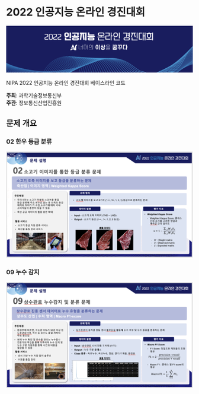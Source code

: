 # 2022 인공지능 온라인 경진대회
![alt](https://github.com/parksu111/nipa2022/blob/main/img/banner.png)

NIPA 2022 인공지능 온라인 경진대회 베이스라인 코드

**주최**: 과학기술정보통신부
<br>
**주관**: 정보통신산업진흥원

## 문제 개요

### 02 한우 등급 분류
![alt](https://github.com/parksu111/nipa2022/blob/main/img/cow.png)


### 09 누수 감지
![alt](https://github.com/parksu111/nipa2022/blob/main/img/pipe.png)
